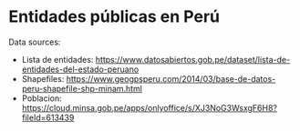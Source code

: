 # Entidades públicas en Perú

Data sources:
- Lista de entidades: https://www.datosabiertos.gob.pe/dataset/lista-de-entidades-del-estado-peruano
- Shapefiles: https://www.geogpsperu.com/2014/03/base-de-datos-peru-shapefile-shp-minam.html
- Poblacion: https://cloud.minsa.gob.pe/apps/onlyoffice/s/XJ3NoG3WsxgF6H8?fileId=613439